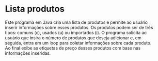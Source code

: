 # Lista produtos

Este programa em Java cria uma lista de produtos e permite ao usuário inserir informações sobre esses produtos.
Os produtos podem ser de três tipos: comuns (c), usados (u) ou importados (i). 
O programa solicita ao usuário que insira o número de produtos que deseja adicionar e, em seguida, entra em um loop para coletar informações sobre cada produto.
Ao final exibe as etiquetas de preço desses produtos com base nas informações inseridas.

